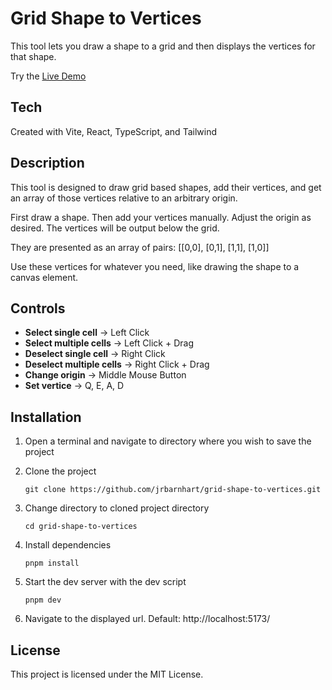 # Grid Shape to Vertices

This tool lets you draw a shape to a grid and then displays the vertices for that shape.

Try the [Live Demo](https://jrbarnhart.github.io/grid-shape-to-vertices/)

## Tech

Created with Vite, React, TypeScript, and Tailwind

## Description

This tool is designed to draw grid based shapes, add their vertices, and get an array of those vertices relative
to an arbitrary origin.

First draw a shape. Then add your vertices manually. Adjust the origin as desired. The vertices will be output below the grid.

They are presented as an array of pairs: [[0,0], [0,1], [1,1], [1,0]]

Use these vertices for whatever you need, like drawing the shape to a canvas element.

## Controls

- **Select single cell** → Left Click
- **Select multiple cells** → Left Click + Drag
- **Deselect single cell** → Right Click
- **Deselect multiple cells** → Right Click + Drag
- **Change origin** → Middle Mouse Button
- **Set vertice** → Q, E, A, D

## Installation

1. Open a terminal and navigate to directory where you wish to save the project

2. Clone the project

   ```
   git clone https://github.com/jrbarnhart/grid-shape-to-vertices.git
   ```

3. Change directory to cloned project directory

   ```
   cd grid-shape-to-vertices
   ```

4. Install dependencies

   ```
   pnpm install
   ```

5. Start the dev server with the dev script

   ```
   pnpm dev
   ```

6. Navigate to the displayed url. Default: http://localhost:5173/

## License

This project is licensed under the MIT License.
